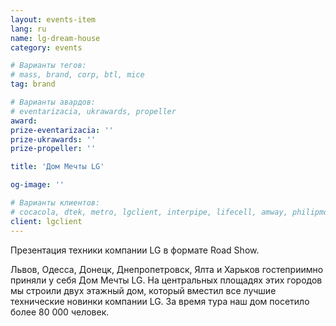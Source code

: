 ```yaml
---
layout: events-item
lang: ru
name: lg-dream-house
category: events

# Варианты тегов:
# mass, brand, corp, btl, mice
tag: brand

# Варианты авардов:
# eventarizacia, ukrawards, propeller
award: 
prize-eventarizacia: ''
prize-ukrawards: ''
prize-propeller: ''

title: 'Дом Мечты LG'

og-image: ''

# Варианты клиентов:
# cocacola, dtek, metro, lgclient, interpipe, lifecell, amway, philipmorris, olymp, maristela, udp, top, zefir, unicef, wog, sebbank, niko, nemiroff, maxim, velykakyshenia, marieclaire, chervonenkoracing, burn, altis, mts, prime, seppala, lifeclient, pekingduck,
client: lgclient
---
```


Презентация техники компании LG в формате Road Show.

Львов, Одесса, Донецк, Днепропетровск, Ялта и Харьков гостеприимно приняли у себя Дом Мечты LG. На центральных площадях этих городов мы строили двух этажный дом, который вместил все лучшие технические новинки компании LG. За время тура наш дом посетило более 80 000 человек.
